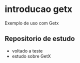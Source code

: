 # introducao getx

Exemplo de uso com Getx

## Repositorio de estudo

- voltado a teste
- estudo sobre GetX